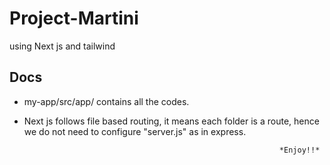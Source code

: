 # Project-Martini
using Next js and tailwind 
## Docs
- my-app/src/app/ contains all the codes.
- Next js follows file based routing, it means each folder is a route, hence we do not need to configure "server.js" as in express.

                                                               *Enjoy!!*
